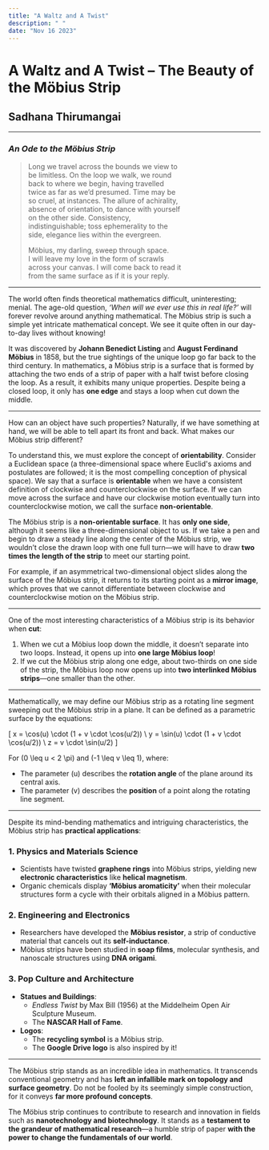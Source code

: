 ```yaml
---
title: "A Waltz and A Twist"
description: " "
date: "Nov 16 2023"
---
```




# A Waltz and A Twist – The Beauty of the Möbius Strip

## Sadhana Thirumangai

---

### *An Ode to the Möbius Strip*

> Long we travel across the bounds we view to  
> be limitless. On the loop we walk, we round  
> back to where we begin, having travelled  
> twice as far as we’d presumed. Time may be  
> so cruel, at instances. The allure of achirality,  
> absence of orientation, to dance with yourself  
> on the other side. Consistency,  
> indistinguishable; toss ephemerality to the  
> side, elegance lies within the evergreen.  
>  
> Möbius, my darling, sweep through space.  
> I will leave my love in the form of scrawls  
> across your canvas. I will come back to read it  
> from the same surface as if it is your reply.  

---


The world often finds theoretical mathematics difficult, uninteresting; menial. The age-old question, *‘When will we ever use this in real life?’* will forever revolve around anything mathematical. The Möbius strip is such a simple yet intricate mathematical concept. We see it quite often in our day-to-day lives without knowing!

It was discovered by **Johann Benedict Listing** and **August Ferdinand Möbius** in 1858, but the true sightings of the unique loop go far back to the third century. In mathematics, a Möbius strip is a surface that is formed by attaching the two ends of a strip of paper with a half twist before closing the loop. As a result, it exhibits many unique properties. Despite being a closed loop, it only has **one edge** and stays a loop when cut down the middle.


---


How can an object have such properties? Naturally, if we have something at hand, we will be able to tell apart its front and back. What makes our Möbius strip different?

To understand this, we must explore the concept of **orientability**. Consider a Euclidean space (a three-dimensional space where Euclid's axioms and postulates are followed; it is the most compelling conception of physical space). We say that a surface is **orientable** when we have a consistent definition of clockwise and counterclockwise on the surface. If we can move across the surface and have our clockwise motion eventually turn into counterclockwise motion, we call the surface **non-orientable**.

The Möbius strip is a **non-orientable surface**. It has **only one side**, although it seems like a three-dimensional object to us. If we take a pen and begin to draw a steady line along the center of the Möbius strip, we wouldn’t close the drawn loop with one full turn—we will have to draw **two times the length of the strip** to meet our starting point.

For example, if an asymmetrical two-dimensional object slides along the surface of the Möbius strip, it returns to its starting point as a **mirror image**, which proves that we cannot differentiate between clockwise and counterclockwise motion on the Möbius strip.

---


One of the most interesting characteristics of a Möbius strip is its behavior when **cut**:

1. When we cut a Möbius loop down the middle, it doesn’t separate into two loops. Instead, it opens up into **one large Möbius loop**!
2. If we cut the Möbius strip along one edge, about two-thirds on one side of the strip, the Möbius loop now opens up into **two interlinked Möbius strips**—one smaller than the other.

---


Mathematically, we may define our Möbius strip as a rotating line segment sweeping out the Möbius strip in a plane. It can be defined as a parametric surface by the equations:

\[
    x = \cos(u) \cdot (1 + v \cdot \cos(u/2)) \\
    y = \sin(u) \cdot (1 + v \cdot \cos(u/2)) \\
    z = v \cdot \sin(u/2)
\]

For \(0 \leq u < 2 \pi\) and \(-1 \leq v \leq 1\), where:
- The parameter \(u\) describes the **rotation angle** of the plane around its central axis.
- The parameter \(v\) describes the **position** of a point along the rotating line segment.

---


Despite its mind-bending mathematics and intriguing characteristics, the Möbius strip has **practical applications**:

### **1. Physics and Materials Science**
- Scientists have twisted **graphene rings** into Möbius strips, yielding new **electronic characteristics** like **helical magnetism**.
- Organic chemicals display **‘Möbius aromaticity’** when their molecular structures form a cycle with their orbitals aligned in a Möbius pattern.

### **2. Engineering and Electronics**
- Researchers have developed the **Möbius resistor**, a strip of conductive material that cancels out its **self-inductance**.
- Möbius strips have been studied in **soap films**, molecular synthesis, and nanoscale structures using **DNA origami**.

### **3. Pop Culture and Architecture**
- **Statues and Buildings**:
  - *Endless Twist* by Max Bill (1956) at the Middelheim Open Air Sculpture Museum.
  - The **NASCAR Hall of Fame**.
- **Logos**:
  - The **recycling symbol** is a Möbius strip.
  - The **Google Drive logo** is also inspired by it!

---

The Möbius strip stands as an incredible idea in mathematics. It transcends conventional geometry and has **left an infallible mark on topology and surface geometry**. Do not be fooled by its seemingly simple construction, for it conveys **far more profound concepts**.

The Möbius strip continues to contribute to research and innovation in fields such as **nanotechnology and biotechnology**. It stands as a **testament to the grandeur of mathematical research**—a humble strip of paper **with the power to change the fundamentals of our world**.
